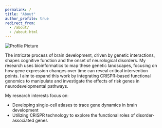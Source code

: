 ```yaml
---
permalink: /
title: "About"
author_profile: true
redirect_from: 
  - /about/
  - /about.html
---
```


![Profile Picture](Landscape.png)

The intricate process of brain development, driven by genetic interactions, shapes cognitive function and the onset of neurological disorders. 
My research uses bioinformatics to map these genetic landscapes, focusing on how gene expression changes over time can reveal critical intervention points. 
I aim to expand this work by integrating CRISPR-based functional genomics to manipulate and investigate the effects of risk genes in neurodevelopmental pathways.

My research interests focus on:

* Developing single-cell atlases to trace gene dynamics in brain development
* Utilizing CRISPR technology to explore the functional roles of disorder-associated genes
